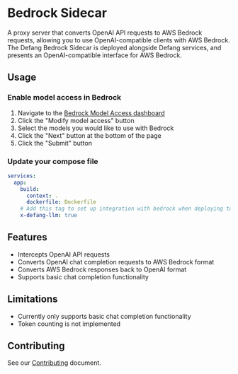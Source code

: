 # Bedrock Sidecar

A proxy server that converts OpenAI API requests to AWS Bedrock requests, allowing you to use OpenAI-compatible clients with AWS Bedrock.
The Defang Bedrock Sidecar is deployed alongside Defang services, and presents an OpenAI-compatible interface for AWS Bedrock.

## Usage

### Enable model access in Bedrock

1. Navigate to the [Bedrock Model Access dashboard](https://console.aws.amazon.com/bedrock/home#/modelaccess)
1. Click the "Modify model access" button
1. Select the models you would like to use with Bedrock
1. Click the "Next" button at the bottom of the page
1. Click the "Submit" button

### Update your compose file

```yaml
services:
  app:
    build:
      context: .
      dockerfile: Dockerfile
    # Add this tag to set up integration with bedrock when deploying to aws
    x-defang-llm: true
```

## Features

- Intercepts OpenAI API requests
- Converts OpenAI chat completion requests to AWS Bedrock format
- Converts AWS Bedrock responses back to OpenAI format
- Supports basic chat completion functionality

## Limitations

- Currently only supports basic chat completion functionality
- Token counting is not implemented

## Contributing

See our [Contributing](./CONTRIBUTING.md) document.
